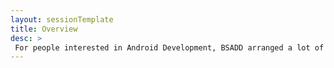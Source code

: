 ```yaml
---
layout: sessionTemplate
title: Overview 
desc: >
 For people interested in Android Development, BSADD arranged a lot of sessions on that as a part of this workshop. A youtube playlist of the sessions could be found here.
---
```

